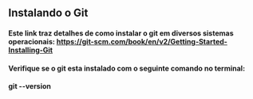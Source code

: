## Instalando o Git

#### Este link traz detalhes de como instalar o git em diversos sistemas operacionais: https://git-scm.com/book/en/v2/Getting-Started-Installing-Git

#### Verifique se o git esta instalado com o seguinte comando no terminal:

#### git --version